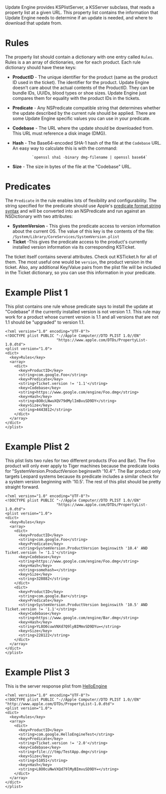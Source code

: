 Update Engine provides KSPlistServer, a KSServer subclass, that
reads a property list at a given URL. This property list contains the
information that Update Engine needs to determine if an update is
needed, and where to download that update from.

# Rules #

The property list should contain a dictionary with one entry called `Rules`. Rules is a an array of dictionaries, one for each product. Each rule dictionary should have these keys:

  * **ProductID** - The unique identifier for the product (same as the product ID used in the ticket). The identifier for the product. Update Engine doesn't care about the actual contents of the ProductID. They can be bundle IDs, UUIDs, blood types or shoe sizes. Update Engine just compares them for equality with the product IDs in the tickets.

  * **Predicate** - Any NSPredicate compatible string that determines whether the update described by the current rule should be applied. There are some Update Engine specific values you can use in your predicate.

  * **Codebase** - The URL where the update should be downloaded from. This URL must reference a disk image (DMG).

  * **Hash** - The Base64-encoded SHA-1 hash of the file at the `Codebase` URL. An easy way to calculate this is with the command:
```
            `openssl sha1 -binary dmg-filename | openssl base64`
```

  * **Size** - The size in bytes of the file at the "Codebase" URL.


# Predicates #

The `Predicate` in the rule enables lots of flexibility and
configurability. The string specified for the predicate should use
Apple's
[predicate format string syntax](http://developer.apple.com/documentation/Cocoa/Conceptual/Predicates/Articles/pSyntax.html) and will be converted into an
NSPredicate and run against an NSDictionary with two attributes:

  * **SystemVersion** - This gives the predicate access to version information about the current OS. The value of this key is the contents of the file: `/System/Library/CoreServices/SystemVersion.plist`
  * **Ticket** -This gives the predicate access to the product's currently installed version information via its corresponding KSTicket.

The ticket itself contains several attributes.  Check out KSTicket.h
for all of them.  The most useful one would be `version`, the product
version in the ticket.  Also, any additional
Key/Value pairs from the plist file will be included in the Ticket
dictionary, so you can use this information in your predicate.


# Example Plist 1 #

This plist contains one rule whose predicate says to install the update at
"Codebase" if the currently installed version is not version 1.1. This rule
may work for a product whose current version is 1.1 and all versions that are
not 1.1 should be "upgraded" to version 1.1.

```
<?xml version="1.0" encoding="UTF-8"?>
<!DOCTYPE plist PUBLIC "-//Apple Computer//DTD PLIST 1.0//EN"
                       "https://www.apple.com/DTDs/PropertyList-1.0.dtd">
<plist version="1.0">
<dict>
  <key>Rules</key>
  <array>
    <dict>
      <key>ProductID</key>
      <string>com.google.Foo</string>
      <key>Predicate</key>
      <string>Ticket.version != '1.1'</string>
      <key>Codebase</key>
      <string>https://www.google.com/engine/Foo.dmg</string>
      <key>Hash</key>
      <string>8O0cLNwuXQV79dMylImBvuSD9DY</string>
      <key>Size</key>
      <string>4443812</string>
    </dict>
  </array>
</dict>
</plist>
```

# Example Plist 2 #

This plist lists two rules for two different products (Foo and Bar). The
Foo product will only ever apply to Tiger machines because the predicate
looks for "SystemVersion.ProductVersion beginswith '10.4'". The Bar product
only targets Leopard systems because its predicate includes a similar check
for a system version beginning with '10.5'. The rest of this plist should be
pretty straight forward.

```
<?xml version="1.0" encoding="UTF-8"?>
<!DOCTYPE plist PUBLIC "-//Apple Computer//DTD PLIST 1.0//EN"
                       "https://www.apple.com/DTDs/PropertyList-1.0.dtd">
<plist version="1.0">
<dict>
  <key>Rules</key>
  <array>
    <dict>
      <key>ProductID</key>
      <string>com.google.Foo</string>
      <key>Predicate</key>
      <string>SystemVersion.ProductVersion beginswith '10.4' AND Ticket.version != '1.1'</string>
      <key>Codebase</key>
      <string>https://www.google.com/engine/Foo.dmg</string>
      <key>Hash</key>
      <string>somehash=</string>
      <key>Size</key>
      <string>328882</string>
    </dict>
    <dict>
      <key>ProductID</key>
      <string>com.google.Bar</string>
      <key>Predicate</key>
      <string>SystemVersion.ProductVersion beginswith '10.5' AND Ticket.version != '1.1'</string>
      <key>Codebase</key>
      <string>https://www.google.com/engine/Bar.dmg</string>
      <key>Hash</key>
      <string>YL8O0cuwVNXd7Q9lyBIMmvSD9DYu=</string>
      <key>Size</key>
      <string>228122</string>
    </dict>
  </array>
</dict>
</plist>
```


# Example Plist 3 #

This is the server response plist from [HelloEngine](http://code.google.com/hosting/redir?url=http%3A%2F%2Fcode.google.com%2Fp%2Fupdate-engine%2Fsource%2Fbrowse%2Ftrunk%2FSamples%2FHelloEngine%2FHelloEngine.m&t=018f69f17a5a84f4bd514d190165f008)

```
<?xml version="1.0" encoding="UTF-8"?>
<!DOCTYPE plist PUBLIC "-//Apple Computer//DTD PLIST 1.0//EN" "http://www.apple.com/DTDs/PropertyList-1.0.dtd">
<plist version="1.0">
<dict>
  <key>Rules</key>
  <array>
    <dict>
      <key>ProductID</key>
      <string>com.google.HelloEngineTest</string>
      <key>Predicate</key>
      <string>Ticket.version != '2.0'</string>
      <key>Codebase</key>
      <string>file:///tmp/TestApp.dmg</string>
      <key>Size</key>
      <string>51051</string>
      <key>Hash</key>
      <string>L8O0cuNwVXQd79lMyBImvuSD9DY=</string>
    </dict>
  </array>
</dict>
</plist>
```